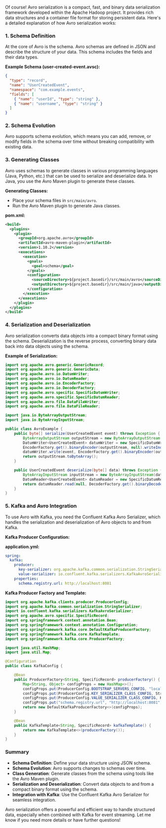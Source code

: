 Of course! Avro serialization is a compact, fast, and binary data serialization framework developed within the Apache Hadoop project. It provides rich data structures and a container file format for storing persistent data. Here's a detailed explanation of how Avro serialization works:

### 1. **Schema Definition**

At the core of Avro is the schema. Avro schemas are defined in JSON and describe the structure of your data. This schema includes the fields and their data types.

**Example Schema (user-created-event.avsc):**
```json
{
  "type": "record",
  "name": "UserCreatedEvent",
  "namespace": "com.example.events",
  "fields": [
    { "name": "userId", "type": "string" },
    { "name": "username", "type": "string" }
  ]
}
```

### 2. **Schema Evolution**

Avro supports schema evolution, which means you can add, remove, or modify fields in the schema over time without breaking compatibility with existing data.

### 3. **Generating Classes**

Avro uses schemas to generate classes in various programming languages (Java, Python, etc.) that can be used to serialize and deserialize data. In Java, you use the Avro Maven plugin to generate these classes.

**Generating Classes:**
- Place your schema files in `src/main/avro`.
- Run the Avro Maven plugin to generate Java classes.

**pom.xml:**
```xml
<build>
  <plugins>
    <plugin>
      <groupId>org.apache.avro</groupId>
      <artifactId>avro-maven-plugin</artifactId>
      <version>1.10.2</version>
      <executions>
        <execution>
          <goals>
            <goal>schema</goal>
          </goals>
          <configuration>
            <sourceDirectory>${project.basedir}/src/main/avro</sourceDirectory>
            <outputDirectory>${project.basedir}/src/main/java</outputDirectory>
          </configuration>
        </execution>
      </executions>
    </plugin>
  </plugins>
</build>
```

### 4. **Serialization and Deserialization**

Avro serialization converts data objects into a compact binary format using the schema. Deserialization is the reverse process, converting binary data back into data objects using the schema.

**Example of Serialization:**
```java
import org.apache.avro.generic.GenericRecord;
import org.apache.avro.generic.GenericData;
import org.apache.avro.io.DatumWriter;
import org.apache.avro.io.DatumReader;
import org.apache.avro.io.EncoderFactory;
import org.apache.avro.io.DecoderFactory;
import org.apache.avro.specific.SpecificDatumWriter;
import org.apache.avro.specific.SpecificDatumReader;
import org.apache.avro.file.DataFileWriter;
import org.apache.avro.file.DataFileReader;

import java.io.ByteArrayOutputStream;
import java.io.ByteArrayInputStream;

public class AvroExample {
    public byte[] serialize(UserCreatedEvent event) throws Exception {
        ByteArrayOutputStream outputStream = new ByteArrayOutputStream();
        DatumWriter<UserCreatedEvent> datumWriter = new SpecificDatumWriter<>(UserCreatedEvent.class);
        EncoderFactory.get().binaryEncoder(outputStream, null).writeIndex(1).flush();
        datumWriter.write(event, EncoderFactory.get().binaryEncoder(outputStream, null));
        return outputStream.toByteArray();
    }

    public UserCreatedEvent deserialize(byte[] data) throws Exception {
        ByteArrayInputStream inputStream = new ByteArrayInputStream(data);
        DatumReader<UserCreatedEvent> datumReader = new SpecificDatumReader<>(UserCreatedEvent.class);
        return datumReader.read(null, DecoderFactory.get().binaryDecoder(inputStream, null));
    }
}
```

### 5. **Kafka and Avro Integration**

To use Avro with Kafka, you need the Confluent Kafka Avro Serializer, which handles the serialization and deserialization of Avro objects to and from Kafka.

**Kafka Producer Configuration:**

**application.yml:**
```yaml
spring:
  kafka:
    producer:
      key-serializer: org.apache.kafka.common.serialization.StringSerializer
      value-serializer: io.confluent.kafka.serializers.KafkaAvroSerializer
    properties:
      schema.registry.url: http://localhost:8081
```

**Kafka Producer Factory and Template:**
```java
import org.apache.kafka.clients.producer.ProducerConfig;
import org.apache.kafka.common.serialization.StringSerializer;
import io.confluent.kafka.serializers.KafkaAvroSerializer;
import org.apache.avro.specific.SpecificRecord;
import org.springframework.context.annotation.Bean;
import org.springframework.context.annotation.Configuration;
import org.springframework.kafka.core.DefaultKafkaProducerFactory;
import org.springframework.kafka.core.KafkaTemplate;
import org.springframework.kafka.core.ProducerFactory;

import java.util.HashMap;
import java.util.Map;

@Configuration
public class KafkaConfig {

    @Bean
    public ProducerFactory<String, SpecificRecord> producerFactory() {
        Map<String, Object> configProps = new HashMap<>();
        configProps.put(ProducerConfig.BOOTSTRAP_SERVERS_CONFIG, "localhost:9092");
        configProps.put(ProducerConfig.KEY_SERIALIZER_CLASS_CONFIG, StringSerializer.class);
        configProps.put(ProducerConfig.VALUE_SERIALIZER_CLASS_CONFIG, KafkaAvroSerializer.class);
        configProps.put("schema.registry.url", "http://localhost:8081");
        return new DefaultKafkaProducerFactory<>(configProps);
    }

    @Bean
    public KafkaTemplate<String, SpecificRecord> kafkaTemplate() {
        return new KafkaTemplate<>(producerFactory());
    }
}
```

### Summary

- **Schema Definition**: Define your data structure using JSON schema.
- **Schema Evolution**: Avro supports changes to schemas over time.
- **Class Generation**: Generate classes from the schema using tools like the Avro Maven plugin.
- **Serialization and Deserialization**: Convert data objects to and from a compact binary format using the schema.
- **Integration with Kafka**: Use the Confluent Kafka Avro Serializer for seamless integration.

Avro serialization offers a powerful and efficient way to handle structured data, especially when combined with Kafka for event streaming. Let me know if you need more details or have further questions!
